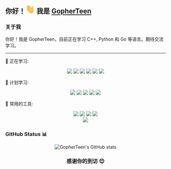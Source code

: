 ## 你好！<img src="https://raw.githubusercontent.com/parth-27/parth-27/master/Hi.gif" width="30px"> 我是 [GopherTeen](https://github.com/GopherTeen)

### 关于我

你好！我是 GopherTeen，目前正在学习 C++, Python 和 Go 等语言。期待交流学习。

---

💪 正在学习:

<div align="center">

<img src="https://img.shields.io/badge/c-c.svg?style=flat-square&logo=C&color=grey" />
<img src="https://img.shields.io/badge/C%2B%2B-C%2B%2B?logo=cplusplus&color=grey&style=flat-square" />
<img src="https://img.shields.io/badge/-Python-o?style=flat-square&logo=Python&color=grey" />
<img src="https://img.shields.io/badge/Rust-2E67D3.svg?style=flat-square&logo=rust&logoColor=black&color=grey" />
<img src="https://img.shields.io/badge/Qt-%23217346.svg?style=flat-square&logo=Qt&color=grey" />
<img src="https://img.shields.io/badge/-Docker-FCC624?style=flat-square&logo=docker&color=grey" />

</div>

🧠 计划学习:

<div align="center">

<img src="https://img.shields.io/badge/-HTML5-E34F26?style=flat-square&logo=html5&logoColor=white" />
<img src="https://img.shields.io/badge/-JavaScript-oringe?style=flat-square&color=yellow&logo=javascript" />
<img src="https://img.shields.io/badge/-Vue-3f745c?style=flat-square&logo=Vue.js" />
<img src="https://img.shields.io/badge/-React-07afd9?style=flat-square&logo=React" />
<img src="https://img.shields.io/badge/-Node-c0ebd?style=flat-square&logo=Node.js" />

</div>

🧰 常用的工具:

<div align="center">

<img src="https://img.shields.io/badge/Github-%20?&logo=Github&color=black" />
<img src="https://img.shields.io/badge/-Git-FCC624?style=flat-square&logo=git&color=white" />
<img src="https://img.shields.io/badge/Sublime-Editor?style=flat-square&logo=sublimetext&color=grey" />
<img src="https://img.shields.io/badge/Linux-FCC624?style=flat-square&logo=linux&logoColor=black&color=yellow" />

</div>

<div align="center">
<img src="https://cdn.cbd.int/anzhiyu-assets@1.0.11/image/common/github-info/personal-homepage-banner.jpg" />
</div>

### GitHub Status 📊

<div align="center">

![GopherTeen's GitHub stats](https://github-readme-stats.vercel.app/api?username=GopherTeen&show_icons=true&theme=radical)

### 感谢你的到访 😊
